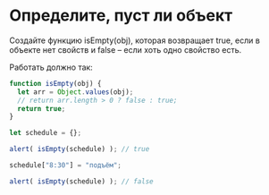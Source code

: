 # Определите, пуст ли объект

Создайте функцию isEmpty(obj), которая возвращает true, 
если в объекте нет свойств и false – если хоть одно свойство есть.

Работать должно так:
```js
function isEmpty(obj) {
  let arr = Object.values(obj);
  // return arr.length > 0 ? false : true;
  return true;
}

let schedule = {};

alert( isEmpty(schedule) ); // true

schedule["8:30"] = "подъём";

alert( isEmpty(schedule) ); // false
```
